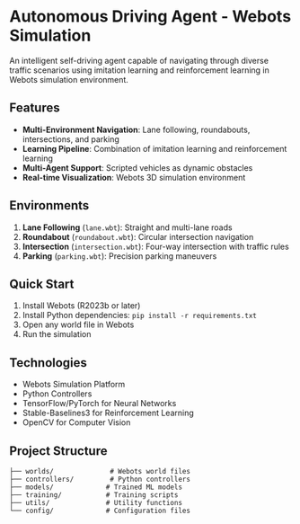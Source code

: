 # Autonomous Driving Agent - Webots Simulation

An intelligent self-driving agent capable of navigating through diverse traffic scenarios using imitation learning and reinforcement learning in Webots simulation environment.

## Features

- **Multi-Environment Navigation**: Lane following, roundabouts, intersections, and parking
- **Learning Pipeline**: Combination of imitation learning and reinforcement learning
- **Multi-Agent Support**: Scripted vehicles as dynamic obstacles
- **Real-time Visualization**: Webots 3D simulation environment

## Environments

1. **Lane Following** (`lane.wbt`): Straight and multi-lane roads
2. **Roundabout** (`roundabout.wbt`): Circular intersection navigation
3. **Intersection** (`intersection.wbt`): Four-way intersection with traffic rules
4. **Parking** (`parking.wbt`): Precision parking maneuvers

## Quick Start

1. Install Webots (R2023b or later)
2. Install Python dependencies: `pip install -r requirements.txt`
3. Open any world file in Webots
4. Run the simulation

## Technologies

- Webots Simulation Platform
- Python Controllers
- TensorFlow/PyTorch for Neural Networks
- Stable-Baselines3 for Reinforcement Learning
- OpenCV for Computer Vision

## Project Structure

```
├── worlds/              # Webots world files
├── controllers/         # Python controllers
├── models/             # Trained ML models
├── training/           # Training scripts
├── utils/              # Utility functions
└── config/             # Configuration files
```
